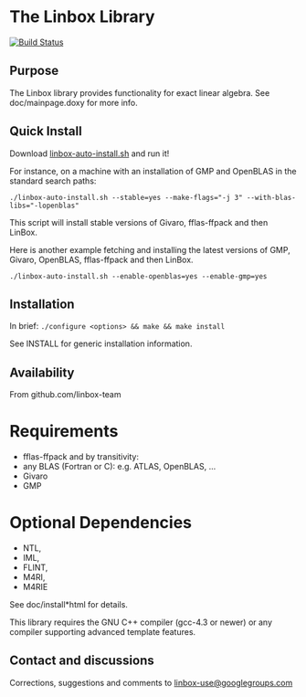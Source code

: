 # The Linbox Library

[![Build Status](https://ci.inria.fr/linbox/buildStatus/icon?job=LinBox)](https://ci.inria.fr/linbox/job/LinBox/)

## Purpose

The Linbox library provides functionality for exact linear algebra.
See doc/mainpage.doxy for more info.

## Quick Install

Download [linbox-auto-install.sh](linbox-auto-install.sh) and run it!

For instance, on a machine with an installation of GMP and OpenBLAS in the standard search paths:
```
./linbox-auto-install.sh --stable=yes --make-flags="-j 3" --with-blas-libs="-lopenblas"
```
This script will install stable versions of Givaro, fflas-ffpack and then LinBox.

Here is another example fetching and installing the latest versions of GMP, Givaro, OpenBLAS, fflas-ffpack and then LinBox.
```
./linbox-auto-install.sh --enable-openblas=yes --enable-gmp=yes
```

## Installation

In brief: ```./configure <options> && make && make install```

See INSTALL for generic installation information.

## Availability

From github.com/linbox-team


# Requirements
- fflas-ffpack
and by transitivity:
- any BLAS (Fortran or C): e.g. ATLAS, OpenBLAS, ...
- Givaro
- GMP



# Optional Dependencies 
- NTL, 
- IML, 
- FLINT, 
- M4RI, 
- M4RIE 

See  doc/install*html for details.

This library requires the GNU C++ compiler (gcc-4.3 or newer) or any 
compiler supporting advanced template features.

## Contact and discussions

Corrections, suggestions and comments to linbox-use@googlegroups.com

 


